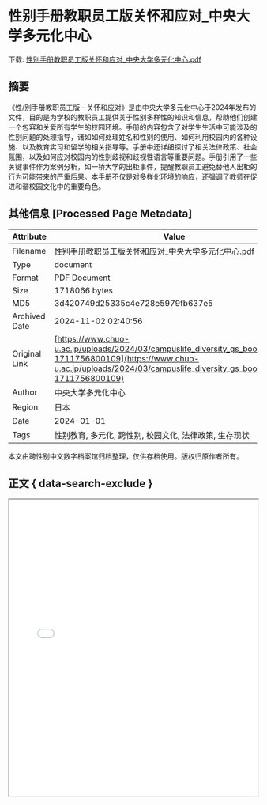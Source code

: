# 性别手册教职员工版关怀和应对_中央大学多元化中心

<!-- tcd_download_link -->
下载: <a href="性别手册教职员工版关怀和应对_中央大学多元化中心.pdf" download>性别手册教职员工版关怀和应对_中央大学多元化中心.pdf</a>
<!-- tcd_download_link_end -->

## 摘要

<!-- tcd_abstract -->
《性/别手册教职员工版－关怀和应对》是由中央大学多元化中心于2024年发布的文件，目的是为学校的教职员工提供关于性别多样性的知识和信息，帮助他们创建一个包容和关爱所有学生的校园环境。手册的内容包含了对学生生活中可能涉及的性别问题的处理指导，诸如如何处理姓名和性别的使用、如何利用校园内的各种设施、以及教育实习和留学的相关指导等。手册中还详细探讨了相关法律政策、社会氛围，以及如何应对校园内的性别歧视和歧视性语言等重要问题。手册引用了一些关键事件作为案例分析，如一桥大学的出柜事件，提醒教职员工避免替他人出柜的行为可能带来的严重后果。本手册不仅是对多样化环境的响应，还强调了教师在促进和谐校园文化中的重要角色。

<!-- tcd_abstract_end -->

## 其他信息 [Processed Page Metadata]

| Attribute       | Value                                  |
|-----------------|----------------------------------------|
| Filename        | 性别手册教职员工版关怀和应对_中央大学多元化中心.pdf                             |
| Type            | document                                 |
| Format          | PDF Document                               |
| Size            | 1718066 bytes                           |
| MD5             | 3d420749d25335c4e728e5979fb637e5                                  |
| Archived Date   | 2024-11-02 02:40:56                             |
| Original Link   | [https://www.chuo-u.ac.jp/uploads/2024/03/campuslife_diversity_gs_book_08.pdf?1711756800109](https://www.chuo-u.ac.jp/uploads/2024/03/campuslife_diversity_gs_book_08.pdf?1711756800109)                         |
| Author          | 中央大学多元化中心                               |
| Region          | 日本                               |
| Date            | 2024-01-01                                 |
| Tags            | 性别教育, 多元化, 跨性别, 校园文化, 法律政策, 生存现状                                 |

本文由跨性别中文数字档案馆归档整理，仅供存档使用。版权归原作者所有。


## 正文 { data-search-exclude }

<!-- tcd_main_text -->
<iframe src="../性别手册教职员工版关怀和应对_中央大学多元化中心.pdf" width="100%" height="600px">
    <p>无法显示PDF，请下载查看。</p>
</iframe>
<!-- tcd_main_text_end -->

